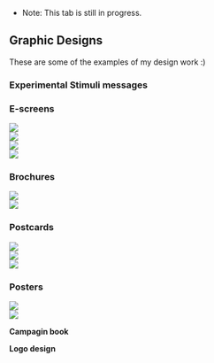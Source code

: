 * Note: This tab is still in progress.

## Graphic Designs 

These are some of the examples of my design work :)

### Experimental Stimuli messages <br>

### E-screens<br>
<img src="namyeon.github.io/10.png"> <br>
<img src="namyeon.github.io/9.png"> <br> 
<img src="namyeon.github.io/1.png"> <br>
<img src="namyeon.github.io/2.png">
<br>

### Brochures<br>
<img src="namyeon.github.io/7.png"> <br>
<img src="namyeon.github.io/6.png">
<br>

### Postcards  <br> 

<img src="namyeon.github.io/4.png"> <br>
<img src="namyeon.github.io/4.5.png"> <br>
<img src="namyeon.github.io/3.png"> <br>

### Posters <br> 
<img src="namyeon.github.io/5.png"> <br>
<img src="namyeon.github.io/8.png"> <br>

**Campagin book** 

**Logo design**
